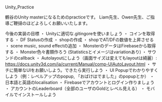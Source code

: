 Unity_Practice

鶴谷のUnity masterになるためのpracticeです。
 Liam先生、Owen先生、ご指導ご鞭撻のほどよろしくお願いいたします。

 今後の実装の目標
 ・ Unityに適切な.gitingoreを使いましょう
 ・ コインを取得する
 ・ DF Statusの作成
 ・ shopの作成
 ・ shopでAT/DFの数値を上昇させる
 ・ scene music, sound effectの追加
 ・ MonsterのデータはFirebaseから取得する
 ・ Monster色々書類作ろう (Statisticsとイメージはvariationあり)
 ・ サウンドのcallback
 ・ Autolayoutにしよう（画面サイズは変えてもlayoutは綺麗）: https://docs.unity3d.com/ja/current/Manual/comp-UIAutoLayout.html
 ・ サチに簡単なUIをお願いしよう。できたら実行しよう
 ・ UI Popupでわかりやすくしよう（例：レベルアップのpopup, 「おばけはでました」のpopupとか）
 ・ 日本語と英語のlocalisation
 ・ Firebaseでアカウントとログイン作りましょう
 ・ アカウントのLeaderboard（全部のユーザのGoldとレベル見える）
 ・ モバイルでインストールしよう
